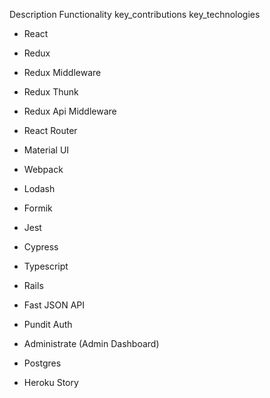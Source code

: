 Description
Functionality
key_contributions
key_technologies
* React
* Redux
* Redux Middleware
* Redux Thunk
* Redux Api Middleware
* React Router
* Material UI
* Webpack
* Lodash
* Formik
* Jest
* Cypress
* Typescript

* Rails
* Fast JSON API
* Pundit Auth
* Administrate (Admin Dashboard)

* Postgres
* Heroku
Story
